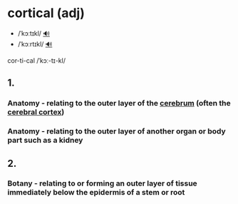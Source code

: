 # cortical (adj)

- /ˈkɔːtɪkl/ [🔊](https://www.oxfordlearnersdictionaries.com/media/english/uk_pron/c/cor/corti/cortical__gb_1.mp3)
- /ˈkɔːrtɪkl/ [🔊](https://www.oxfordlearnersdictionaries.com/media/english/us_pron/c/cor/corti/cortical__us_1.mp3)

cor-ti-cal /ˈkɔː-tɪ-kl/

## 1.

### Anatomy - relating to the outer layer of the [cerebrum](cerebrum-n.md) (often the [cerebral cortex](cerebral-cortex-n.md#anatomy---the-outer-layer-of-grey-matter-of-the-cerebrum))

### Anatomy - relating to the outer layer of another organ or body part such as a kidney

## 2.

### Botany - relating to or forming an outer layer of tissue immediately below the epidermis of a stem or root